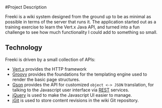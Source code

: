 <!-- Freeki metadata. Do not remove this section!
TITLE: Project Description
-->
#Project Description

Freeki is a wiki system designed from the ground up to be as minimal as possible in terms of the server that runs it. The application started out as a training exercise to learn the Vert.x Java API, and turned into a fun challenge to see how much functionality I could add to something so small.

## Technology

Freeki is driven by a small collection of APIs:

- [Vert.x](http://vertx.io/) provides the HTTP framework
- [Groovy](http://groovy.codehaus.org/) provides the foundations for the templating engine used to render the basic page structures.
- [Gson](http://code.google.com/p/google-gson/) provides the API for customized `object <-> JSON` translation, for talking to the Javascript user interface via [REST](http://en.wikipedia.org/wiki/Representational_state_transfer) services.
- [jQuery](http://jquery.com/) is used to make the Javascript UI easier to manage.
- [jGit](http://www.eclipse.org/jgit/) is used to store content revisions in the wiki Git repository.
